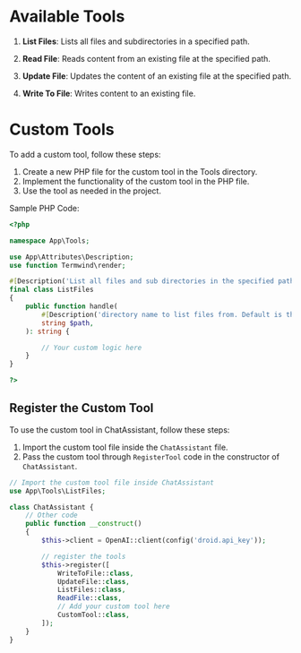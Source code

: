 # Available Tools

1. **List Files**: Lists all files and subdirectories in a specified path.

2. **Read File**: Reads content from an existing file at the specified path.

3. **Update File**: Updates the content of an existing file at the specified path.

4. **Write To File**: Writes content to an existing file.

# Custom Tools

To add a custom tool, follow these steps:

1. Create a new PHP file for the custom tool in the Tools directory.
2. Implement the functionality of the custom tool in the PHP file.
3. Use the tool as needed in the project.

Sample PHP Code:

```php
<?php

namespace App\Tools;

use App\Attributes\Description;
use function Termwind\render;

#[Description('List all files and sub directories in the specified path. Use this when you need to list all files and directories.')]
final class ListFiles
{
    public function handle(
        #[Description('directory name to list files from. Default is the base path.')]
        string $path,
    ): string {

        // Your custom logic here
    }
}

?>
```
## Register the Custom Tool

To use the custom tool in ChatAssistant, follow these steps:

1. Import the custom tool file inside the `ChatAssistant` file.
2. Pass the custom tool through `RegisterTool` code in the constructor of `ChatAssistant`.

```php
// Import the custom tool file inside ChatAssistant
use App\Tools\ListFiles;

class ChatAssistant {
    // Other code
    public function __construct()
    {
        $this->client = OpenAI::client(config('droid.api_key'));

        // register the tools
        $this->register([
            WriteToFile::class,
            UpdateFile::class,
            ListFiles::class,
            ReadFile::class,
            // Add your custom tool here
            CustomTool::class,
        ]);
    }
}

```
